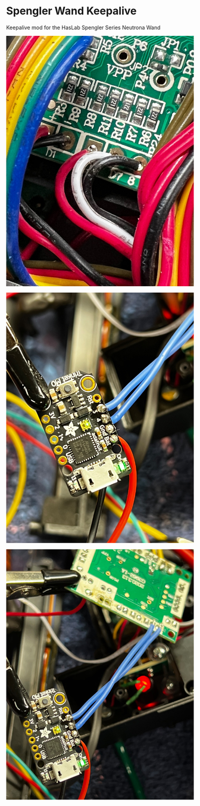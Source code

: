 # Spengler Wand Keepalive

Keepalive mod for the HasLab Spengler Series Neutrona Wand

![Encoder](Images/Encoder.jpg)

![TrinketM0](Images/TrinketM0.jpg)

![Connections](Images/Connections.jpg)